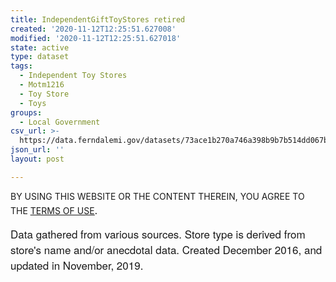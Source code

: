 ```yaml
---
title: IndependentGiftToyStores retired
created: '2020-11-12T12:25:51.627008'
modified: '2020-11-12T12:25:51.627018'
state: active
type: dataset
tags:
  - Independent Toy Stores
  - Motm1216
  - Toy Store
  - Toys
groups:
  - Local Government
csv_url: >-
  https://data.ferndalemi.gov/datasets/73ace1b270a746a398b9b7b514dd067b_4.csv?outSR=%7B%22latestWkid%22%3A2253%2C%22wkid%22%3A2253%7D
json_url: ''
layout: post

---
```

<p>BY USING THIS WEBSITE OR THE CONTENT THEREIN, YOU AGREE TO THE <u><a href='https://www.oakgov.com/open-data-terms'>TERMS OF USE</a></u><span style='font-family:&quot;Avenir Next W01&quot;, &quot;Avenir Next W00&quot;, &quot;Avenir Next&quot;, Avenir, &quot;Helvetica Neue&quot;, Helvetica, Arial, sans-serif; font-size:17px;'>.</span></p><p><span style='font-family:&quot;Avenir Next W01&quot;, &quot;Avenir Next W00&quot;, &quot;Avenir Next&quot;, Avenir, &quot;Helvetica Neue&quot;, Helvetica, Arial, sans-serif; font-size:17px;'>Data gathered from various sources. Store type is derived from store's name and/or anecdotal data. Created December 2016, and updated in November, 2019.</span></p>

